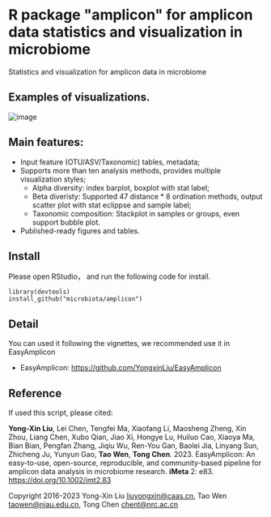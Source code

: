 # R package "amplicon" for amplicon data statistics and visualization in microbiome

Statistics and visualization for amplicon data in microbiome

## Examples of visualizations. 

![image](http://www.imeta.science/github/EasyAmplicon/result/Figure2.jpg)


## Main features:

- Input feature (OTU/ASV/Taxonomic) tables, metadata;
- Supports more than ten analysis methods, provides multiple visualization styles;
    - Alpha diversity: index barplot, boxplot with stat label;
    - Beta diveristy: Supported 47 distance * 8 ordination methods, output scatter plot with stat eclippse and sample label;
    - Taxonomic composition: Stackplot in samples or groups, even support bubble plot.
- Published-ready figures and tables.


## Install

Please open RStudio， and run the following code for install.

    library(devtools)
    install_github("microbiota/amplicon")

## Detail

You can used it following the vignettes, we recommended use it in EasyAmplicon

- EasyAmplicon: https://github.com/YongxinLiu/EasyAmplicon

## Reference

If used this script, please cited:

**Yong-Xin Liu**, Lei Chen, Tengfei Ma, Xiaofang Li, Maosheng Zheng, Xin Zhou, Liang Chen, Xubo Qian, Jiao Xi, Hongye Lu, Huiluo Cao, Xiaoya Ma, Bian Bian, Pengfan Zhang, Jiqiu Wu, Ren-You Gan, Baolei Jia, Linyang Sun, Zhicheng Ju, Yunyun Gao, **Tao Wen**, **Tong Chen**. 2023. EasyAmplicon: An easy-to-use, open-source, reproducible, and community-based pipeline for amplicon data analysis in microbiome research. **iMeta** 2: e83. https://doi.org/10.1002/imt2.83

Copyright 2016-2023 Yong-Xin Liu <liuyongxin@caas.cn>, Tao Wen <taowen@njau.edu.cn>, Tong Chen <chent@nrc.ac.cn>

